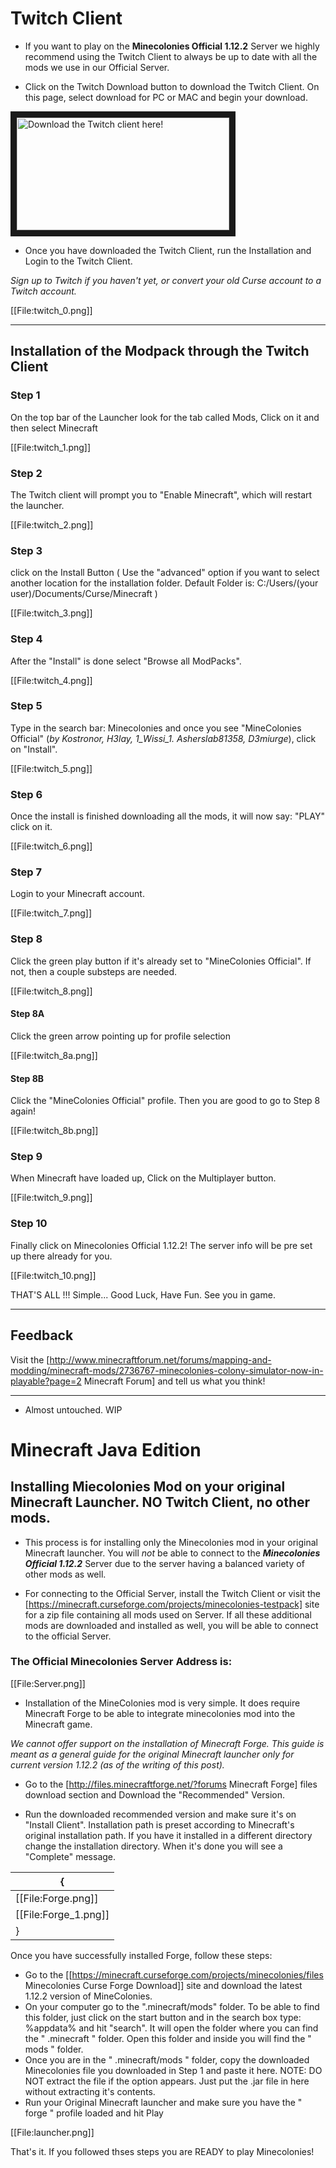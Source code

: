 # Twitch Client

* If you want to play on the **Minecolonies Official 1.12.2** Server we highly recommend using the Twitch Client to always be up to date with all the mods we use in our Official Server.


* Click on the Twitch Download button to download the Twitch Client. On this page, select download for PC or MAC and begin your download.

<a href="https://app.twitch.tv/" target="_blank"><img src="https://vignette.wikia.nocookie.net/logopedia/images/f/fa/Twitch_logo_with_icon.svg" 
alt="Download the Twitch client here!" width="340" height="180" border="10" /></a>

* Once you have downloaded the Twitch Client, run the Installation and Login to the Twitch Client.

_Sign up to Twitch if you haven't yet, or convert your old Curse account to a Twitch account._

[[File:twitch_0.png]]

---

## Installation of the Modpack through the Twitch Client

### Step 1

On the top bar of the Launcher look for the tab called Mods, Click on it and then select Minecraft

[[File:twitch_1.png]]

### Step 2

The Twitch client will prompt you to "Enable Minecraft", which will restart the launcher.

[[File:twitch_2.png]]

### Step 3

click on the Install Button ( Use the "advanced" option if you want to select another location for the installation folder. Default Folder is: C:/Users/(your user)/Documents/Curse/Minecraft )

[[File:twitch_3.png]]

### Step 4

After the "Install" is done select "Browse all ModPacks".

[[File:twitch_4.png]]

### Step 5

Type in the search bar: Minecolonies and once you see "MineColonies Official" (_by Kostronor, H3lay, 1_Wissi_1. Asherslab81358, D3miurge_), click on "Install".

[[File:twitch_5.png]]

### Step 6

Once the install is finished downloading all the mods, it will now say: "PLAY" click on it.

[[File:twitch_6.png]]

### Step 7

Login to your Minecraft account.

[[File:twitch_7.png]]

### Step 8

Click the green play button if it's already set to "MineColonies Official". If not, then a couple substeps are needed.

[[File:twitch_8.png]]

#### Step 8A

Click the green arrow pointing up for profile selection

[[File:twitch_8a.png]]

#### Step 8B

Click the "MineColonies Official" profile. Then you are good to go to Step 8 again!

[[File:twitch_8b.png]]

### Step 9

When Minecraft have loaded up, Click on the Multiplayer button.

[[File:twitch_9.png]]

### Step 10

Finally click on Minecolonies Official 1.12.2! The server info will be pre set up there already for you.

[[File:twitch_10.png]]

THAT'S ALL !!! Simple... Good Luck, Have Fun. See you in game.

---

## Feedback

Visit the [http://www.minecraftforum.net/forums/mapping-and-modding/minecraft-mods/2736767-minecolonies-colony-simulator-now-in-playable?page=2 Minecraft Forum] and tell us what you think!

---

+ Almost untouched. WIP

# Minecraft Java Edition

## Installing Miecolonies Mod on your original Minecraft Launcher. NO Twitch Client, no other mods.

* This process is for installing only the Minecolonies mod in your original Minecraft launcher. You will _not_ be able to connect to the ***Minecolonies Official 1.12.2***  Server due to the server having a balanced variety of other mods as well.

* For connecting to the Official Server, install the Twitch Client or visit the [https://minecraft.curseforge.com/projects/minecolonies-testpack] site for a zip file containing all mods used on Server. If all these additional mods are downloaded and installed as well, you will be able to connect to the official Server. 

### The Official Minecolonies Server Address is:
[[File:Server.png]]

* Installation of the MineColonies mod is very simple. It does require Minecraft Forge to be able to integrate minecolonies mod into the Minecraft game.


_We cannot offer support on the installation of Minecraft Forge. This guide is meant as a general guide for the original Minecraft launcher only for current version 1.12.2 (as of the writing of this post)._
 
* Go to the [http://files.minecraftforge.net/?forums Minecraft Forge] files download section and Download the "Recommended" Version.

* Run the downloaded recommended version and make sure it's on "Install Client". Installation path is preset according to Minecraft's original installation path. If you have it installed in a different directory change the installation directory. When it's done you will see a "Complete" message.

{|
|- 
| [[File:Forge.png]]
| [[File:Forge_1.png]]
|}


Once you have successfully installed Forge, follow these steps:
* Go to the [[https://minecraft.curseforge.com/projects/minecolonies/files Minecolonies Curse Forge Download]] site and download the latest 1.12.2 version of MineColonies.
* On your computer go to the ".minecraft/mods" folder. To be able to find this folder, just click on the start button and in the search box type: %appdata% and hit "search". It will open the folder where you can find the " .minecraft " folder. Open this folder and inside you will find the " mods " folder.
* Once you are in the " .minecraft/mods " folder, copy the downloaded Minecolonies file you downloaded in Step 1 and paste it here. NOTE: DO NOT extract the file if the option appears. Just put the .jar file in here without extracting it's contents.
* Run your Original Minecraft launcher and make sure you have the " forge " profile loaded and hit Play

[[File:launcher.png]]

That's it. If you followed thses steps you are READY to play Minecolonies!
